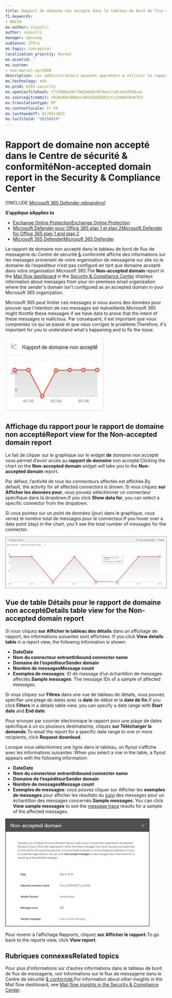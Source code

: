 ```yaml
---
title: Rapport de domaine non accepté dans le tableau de bord de flux de messagerie
f1.keywords:
- NOCSH
ms.author: siosulli
author: siosulli
manager: dansimp
audience: ITPro
ms.topic: conceptual
localization_priority: Normal
ms.assetid: ''
ms.custom:
- seo-marvel-apr2020
description: Les administrateurs peuvent apprendre à utiliser le rapport de domaine non accepté dans le tableau de bord de flux de messagerie du Centre de sécurité & conformité pour surveiller les messages provenant de votre organisation sur site où le domaine de l’expéditeur n’est pas configuré dans Microsoft 365.
ms.technology: mdo
ms.prod: m365-security
ms.openlocfilehash: 573fb0ba2bf7981b6eb7df4eec7c8c4e5d596cac
ms.sourcegitcommit: e920e68c8d0eac8b152039b52cfc139d478a67b3
ms.translationtype: MT
ms.contentlocale: fr-FR
ms.lasthandoff: 02/09/2021
ms.locfileid: "50150819"
---
```

# <a name="non-accepted-domain-report-in-the-security--compliance-center"></a><span data-ttu-id="23a9e-103">Rapport de domaine non accepté dans le Centre de sécurité & conformité</span><span class="sxs-lookup"><span data-stu-id="23a9e-103">Non-accepted domain report in the Security & Compliance Center</span></span>

[!INCLUDE [Microsoft 365 Defender rebranding](../includes/microsoft-defender-for-office.md)]

<span data-ttu-id="23a9e-104">**S’applique à**</span><span class="sxs-lookup"><span data-stu-id="23a9e-104">**Applies to**</span></span>
- [<span data-ttu-id="23a9e-105">Exchange Online Protection</span><span class="sxs-lookup"><span data-stu-id="23a9e-105">Exchange Online Protection</span></span>](https://go.microsoft.com/fwlink/?linkid=2148611)
- [<span data-ttu-id="23a9e-106">Microsoft Defender pour Office 365 plan 1 et plan 2</span><span class="sxs-lookup"><span data-stu-id="23a9e-106">Microsoft Defender for Office 365 plan 1 and plan 2</span></span>](https://go.microsoft.com/fwlink/?linkid=2148715)
- [<span data-ttu-id="23a9e-107">Microsoft 365 Defender</span><span class="sxs-lookup"><span data-stu-id="23a9e-107">Microsoft 365 Defender</span></span>](https://go.microsoft.com/fwlink/?linkid=2118804)

<span data-ttu-id="23a9e-108">Le  rapport de domaine non [](mail-flow-insights-v2.md) accepté dans le tableau de bord de flux de messagerie du Centre de sécurité [&](https://protection.office.com) conformité affiche des informations sur les messages provenant de votre organisation de messagerie sur site où le domaine de l’expéditeur n’est pas configuré en tant que domaine accepté dans votre organisation Microsoft 365.</span><span class="sxs-lookup"><span data-stu-id="23a9e-108">The **Non-accepted domain** report in the [Mail flow dashboard](mail-flow-insights-v2.md) in the [Security & Compliance Center](https://protection.office.com) displays information about messages from your on-premises email organization where the sender's domain isn't configured as an accepted domain in your Microsoft 365 organization.</span></span>

<span data-ttu-id="23a9e-109">Microsoft 365 peut limiter ces messages si nous avons des données pour prouver que l’intention de ces messages est malveillante.</span><span class="sxs-lookup"><span data-stu-id="23a9e-109">Microsoft 365 might throttle these messages if we have data to prove that the intent of these messages is malicious.</span></span> <span data-ttu-id="23a9e-110">Par conséquent, il est important que vous compreniez ce qui se passe et que vous corrigez le problème.</span><span class="sxs-lookup"><span data-stu-id="23a9e-110">Therefore, it's important for you to understand what's happening and to fix the issue.</span></span>

![Widget de domaine non accepté dans le tableau de bord de flux de messagerie dans le Centre de sécurité & conformité](../../media/mfi-non-accepted-domain-report-widget.png)

## <a name="report-view-for-the-non-accepted-domain-report"></a><span data-ttu-id="23a9e-112">Affichage du rapport pour le rapport de domaine non accepté</span><span class="sxs-lookup"><span data-stu-id="23a9e-112">Report view for the Non-accepted domain report</span></span>

<span data-ttu-id="23a9e-113">Le fait de cliquer sur le graphique sur le widget **de** domaine non accepté vous permet d’avoir accès au **rapport de domaine** non accepté.</span><span class="sxs-lookup"><span data-stu-id="23a9e-113">Clicking the chart on the **Non-accepted domain** widget will take you to the **Non-accepted domain** report.</span></span>

<span data-ttu-id="23a9e-114">Par défaut, l’activité de tous les connecteurs affectés est affichée.</span><span class="sxs-lookup"><span data-stu-id="23a9e-114">By default, the activity for all affected connectors is shown.</span></span> <span data-ttu-id="23a9e-115">Si vous cliquez **sur Afficher les données pour**, vous pouvez sélectionner un connecteur spécifique dans la dropdown.</span><span class="sxs-lookup"><span data-stu-id="23a9e-115">If you click **Show data for**, you can select a specific connector from the dropdown.</span></span>

<span data-ttu-id="23a9e-116">Si vous pointez sur un point de données (jour) dans le graphique, vous verrez le nombre total de messages pour le connecteur.</span><span class="sxs-lookup"><span data-stu-id="23a9e-116">If you hover over a data point (day) in the chart, you'll see the total number of messages for the connector.</span></span>

![Affichage du rapport dans le rapport de domaine non accepté](../../media/mfi-non-accepted-domain-report-overview-view.png)

## <a name="details-table-view-for-the-non-accepted-domain-report"></a><span data-ttu-id="23a9e-118">Vue de table Détails pour le rapport de domaine non accepté</span><span class="sxs-lookup"><span data-stu-id="23a9e-118">Details table view for the Non-accepted domain report</span></span>

<span data-ttu-id="23a9e-119">Si vous cliquez **sur Afficher le tableau des détails** dans un affichage de rapport, les informations suivantes sont affichées :</span><span class="sxs-lookup"><span data-stu-id="23a9e-119">If you click **View details table** in a report view, the following information is shown:</span></span>

- <span data-ttu-id="23a9e-120">**Date**</span><span class="sxs-lookup"><span data-stu-id="23a9e-120">**Date**</span></span>
- <span data-ttu-id="23a9e-121">**Nom du connecteur entrant**</span><span class="sxs-lookup"><span data-stu-id="23a9e-121">**Inbound connector name**</span></span>
- <span data-ttu-id="23a9e-122">**Domaine de l’expéditeur**</span><span class="sxs-lookup"><span data-stu-id="23a9e-122">**Sender domain**</span></span>
- <span data-ttu-id="23a9e-123">**Nombre de messages**</span><span class="sxs-lookup"><span data-stu-id="23a9e-123">**Message count**</span></span>
- <span data-ttu-id="23a9e-124">**Exemples de messages**: ID de message d’un échantillon de messages affectés.</span><span class="sxs-lookup"><span data-stu-id="23a9e-124">**Sample messages**: The message IDs of a sample of affected messages.</span></span>

<span data-ttu-id="23a9e-125">Si vous cliquez sur **Filtres** dans une vue de tableau de détails, vous pouvez spécifier une plage de dates avec la **date** de début et la **date de fin.**</span><span class="sxs-lookup"><span data-stu-id="23a9e-125">If you click **Filters** in a details table view, you can specify a date range with **Start date** and **End date**.</span></span>

<span data-ttu-id="23a9e-126">Pour envoyer par courrier électronique le rapport pour une plage de dates spécifique à un ou plusieurs destinataires, cliquez **sur Télécharger la demande.**</span><span class="sxs-lookup"><span data-stu-id="23a9e-126">To email the report for a specific date range to one or more recipients, click **Request download**.</span></span>

<span data-ttu-id="23a9e-127">Lorsque vous sélectionnez une ligne dans le tableau, un flyout s’affiche avec les informations suivantes :</span><span class="sxs-lookup"><span data-stu-id="23a9e-127">When you select a row in the table, a flyout appears with the following information:</span></span>

- <span data-ttu-id="23a9e-128">**Date**</span><span class="sxs-lookup"><span data-stu-id="23a9e-128">**Date**</span></span>
- <span data-ttu-id="23a9e-129">**Nom du connecteur entrant**</span><span class="sxs-lookup"><span data-stu-id="23a9e-129">**Inbound connector name**</span></span>
- <span data-ttu-id="23a9e-130">**Domaine de l’expéditeur**</span><span class="sxs-lookup"><span data-stu-id="23a9e-130">**Sender domain**</span></span>
- <span data-ttu-id="23a9e-131">**Nombre de messages**</span><span class="sxs-lookup"><span data-stu-id="23a9e-131">**Message count**</span></span>
- <span data-ttu-id="23a9e-132">**Exemples de messages**: vous pouvez cliquer sur Afficher les **exemples de messages** pour afficher les résultats du [suivi](message-trace-scc.md) des messages pour un échantillon des messages concernés.</span><span class="sxs-lookup"><span data-stu-id="23a9e-132">**Sample messages**: You can click **View sample messages** to see the [message trace](message-trace-scc.md) results for a sample of the affected messages.</span></span>

![Volant détails après sélection d’une ligne dans l’affichage De la table Détails dans le rapport de domaine non accepté](../../media/mfi-non-accepted-domain-report-details-flyout.png)

<span data-ttu-id="23a9e-134">Pour revenir à l’affichage Rapports, cliquez **sur Afficher le rapport.**</span><span class="sxs-lookup"><span data-stu-id="23a9e-134">To go back to the reports view, click **View report**.</span></span>

## <a name="related-topics"></a><span data-ttu-id="23a9e-135">Rubriques connexes</span><span class="sxs-lookup"><span data-stu-id="23a9e-135">Related topics</span></span>

<span data-ttu-id="23a9e-136">Pour plus d’informations sur d’autres informations dans le tableau de bord de flux de messagerie, voir Informations sur le flux de messagerie dans le Centre de sécurité [& conformité.](mail-flow-insights-v2.md)</span><span class="sxs-lookup"><span data-stu-id="23a9e-136">For information about other insights in the Mail flow dashboard, see [Mail flow insights in the Security & Compliance Center](mail-flow-insights-v2.md).</span></span>
